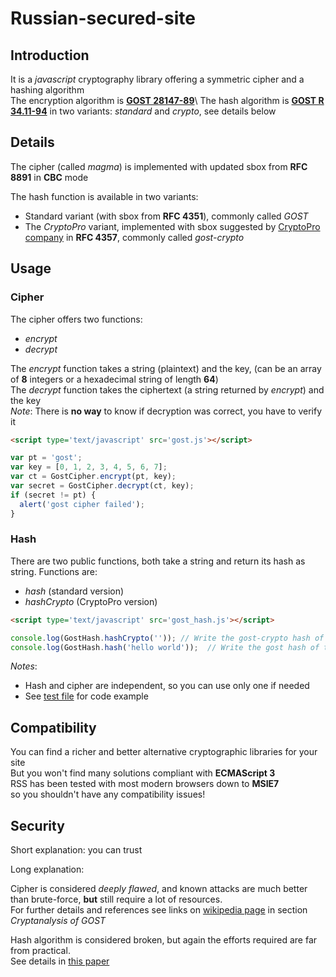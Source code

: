 # Russian-secured-site

## Introduction
It is a *javascript* cryptography library offering a symmetric cipher and a hashing algorithm\
The encryption algorithm is [**GOST 28147-89**](https://en.wikipedia.org/wiki/GOST_(block_cipher))\
The hash algorithm is [**GOST R 34.11-94**](https://en.wikipedia.org/wiki/GOST_(hash_function)) in two variants: *standard* and *crypto*, see details below

## Details
The cipher (called *magma*) is implemented with updated sbox from **RFC 8891** in **CBC** mode

The hash function is available in two variants:
 - Standard variant (with sbox from **RFC 4351**), commonly called *GOST*
 - The *CryptoPro* variant, implemented with sbox suggested by [CryptoPro company](https://www.cryptopro.ru) in **RFC 4357**, commonly called *gost-crypto*

## Usage
### Cipher
The cipher offers two functions:
 - *encrypt*
 - *decrypt*

The *encrypt* function takes a string (plaintext) and the key, (can be an array of **8** integers or a hexadecimal string of length **64**)\
The *decrypt* function takes the ciphertext (a string returned by *encrypt*) and the key\
*Note*: There is **no way** to know if decryption was correct, you have to verify it
``` html
<script type='text/javascript' src='gost.js'></script>
```
``` js
var pt = 'gost';
var key = [0, 1, 2, 3, 4, 5, 6, 7];
var ct = GostCipher.encrypt(pt, key);
var secret = GostCipher.decrypt(ct, key);
if (secret != pt) {
  alert('gost cipher failed');
}
```
### Hash
There are two public functions, both take a string and return its hash as string. Functions are:
 - *hash* (standard version)
 - *hashCrypto* (CryptoPro version)
``` html
<script type='text/javascript' src='gost_hash.js'></script>
```
``` js
console.log(GostHash.hashCrypto('')); // Write the gost-crypto hash of the empty string
console.log(GostHash.hash('hello world'));  // Write the gost hash of the 'hello wordl' string
```
*Notes*:
 - Hash and cipher are independent, so you can use only one if needed
 - See [test file](test/gost_test.html) for code example

## Compatibility
You can find a richer and better alternative cryptographic libraries for your site\
But you won't find many solutions compliant with **ECMAScript 3**\
RSS has been tested with most modern browsers down to **MSIE7**\
so you shouldn't have any compatibility issues!

## Security
Short explanation: you can trust

Long explanation:

Cipher is considered *deeply flawed*, and known attacks are much better than brute-force, **but** still require a lot of resources.\
For further details and references see links on [wikipedia page](https://en.wikipedia.org/wiki/GOST_(block_cipher)) in section *Cryptanalysis of GOST*

Hash algorithm is considered broken, but again the efforts required are far from practical.\
See details in [this paper](https://doi.org/10.1007%2F978-3-540-85174-5_10)
